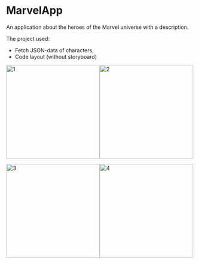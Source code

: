 # MarvelApp
An application about the heroes of the Marvel universe with a description.

The project used:
+ Fetch JSON-data of characters,
+ Code layout (without storyboard)

<img width="250" alt="1" src="https://user-images.githubusercontent.com/97989209/201987383-ab5591af-9f53-4327-ac2d-4eda48734165.png"><img width="250" alt="2" src="https://user-images.githubusercontent.com/97989209/201987807-78ad6ae7-5e89-43ed-8325-1c53336acafd.png">

<img width="250" alt="3" src="https://user-images.githubusercontent.com/97989209/201988079-e490b6ba-bb27-421e-bb9a-fda9f29d8311.png"><img width="250" alt="4" src="https://user-images.githubusercontent.com/97989209/201988122-770b6cee-1437-46d6-9f6e-1b282ee07115.png">

